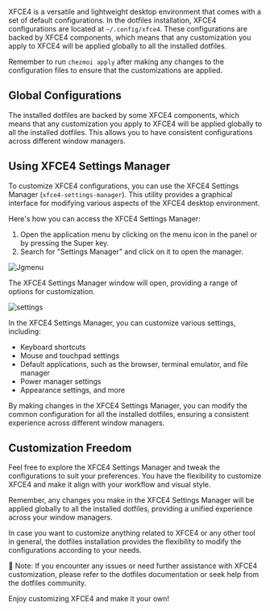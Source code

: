 XFCE4 is a versatile and lightweight desktop environment that comes with a set of default configurations. In the dotfiles installation, XFCE4 configurations are located at `~/.config/xfce4`. These configurations are backed by XFCE4 components, which means that any customization you apply to XFCE4 will be applied globally to all the installed dotfiles.

Remember to run `chezmoi apply` after making any changes to the configuration files to ensure that the customizations are applied.

## Global Configurations

The installed dotfiles are backed by some XFCE4 components, which means that any customization you apply to XFCE4 will be applied globally to all the installed dotfiles. This allows you to have consistent configurations across different window managers.

## Using XFCE4 Settings Manager

To customize XFCE4 configurations, you can use the XFCE4 Settings Manager (`xfce4-settings-manager`). This utility provides a graphical interface for modifying various aspects of the XFCE4 desktop environment.

Here's how you can access the XFCE4 Settings Manager:

1. Open the application menu by clicking on the menu icon in the panel or by pressing the Super key.
2. Search for "Settings Manager" and click on it to open the manager.

![Jgmenu](https://raw.githubusercontent.com/wiki/ulises-jeremias/dotfiles/images/settings-manager-open.gif)

The XFCE4 Settings Manager window will open, providing a range of options for customization.

![settings](https://raw.githubusercontent.com/wiki/ulises-jeremias/dotfiles/images/settings.jpg)

In the XFCE4 Settings Manager, you can customize various settings, including:

- Keyboard shortcuts
- Mouse and touchpad settings
- Default applications, such as the browser, terminal emulator, and file manager
- Power manager settings
- Appearance settings, and more

By making changes in the XFCE4 Settings Manager, you can modify the common configuration for all the installed dotfiles, ensuring a consistent experience across different window managers.

## Customization Freedom

Feel free to explore the XFCE4 Settings Manager and tweak the configurations to suit your preferences. You have the flexibility to customize XFCE4 and make it align with your workflow and visual style.

Remember, any changes you make in the XFCE4 Settings Manager will be applied globally to all the installed dotfiles, providing a unified experience across your window managers.

In case you want to customize anything related to XFCE4 or any other tool in general, the dotfiles installation provides the flexibility to modify the configurations according to your needs.

📝 Note: If you encounter any issues or need further assistance with XFCE4 customization, please refer to the dotfiles documentation or seek help from the dotfiles community.

Enjoy customizing XFCE4 and make it your own!
